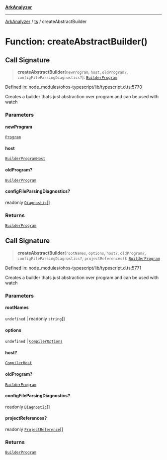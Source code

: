 [**ArkAnalyzer**](../../../../README.md)

***

[ArkAnalyzer](../../../../globals.md) / [ts](../README.md) / createAbstractBuilder

# Function: createAbstractBuilder()

## Call Signature

> **createAbstractBuilder**(`newProgram`, `host`, `oldProgram?`, `configFileParsingDiagnostics?`): [`BuilderProgram`](../interfaces/BuilderProgram.md)

Defined in: node\_modules/ohos-typescript/lib/typescript.d.ts:5770

Creates a builder thats just abstraction over program and can be used with watch

### Parameters

#### newProgram

[`Program`](../interfaces/Program.md)

#### host

[`BuilderProgramHost`](../interfaces/BuilderProgramHost.md)

#### oldProgram?

[`BuilderProgram`](../interfaces/BuilderProgram.md)

#### configFileParsingDiagnostics?

readonly [`Diagnostic`](../interfaces/Diagnostic.md)[]

### Returns

[`BuilderProgram`](../interfaces/BuilderProgram.md)

## Call Signature

> **createAbstractBuilder**(`rootNames`, `options`, `host?`, `oldProgram?`, `configFileParsingDiagnostics?`, `projectReferences?`): [`BuilderProgram`](../interfaces/BuilderProgram.md)

Defined in: node\_modules/ohos-typescript/lib/typescript.d.ts:5771

Creates a builder thats just abstraction over program and can be used with watch

### Parameters

#### rootNames

`undefined` | readonly `string`[]

#### options

`undefined` | [`CompilerOptions`](../interfaces/CompilerOptions.md)

#### host?

[`CompilerHost`](../interfaces/CompilerHost.md)

#### oldProgram?

[`BuilderProgram`](../interfaces/BuilderProgram.md)

#### configFileParsingDiagnostics?

readonly [`Diagnostic`](../interfaces/Diagnostic.md)[]

#### projectReferences?

readonly [`ProjectReference`](../interfaces/ProjectReference.md)[]

### Returns

[`BuilderProgram`](../interfaces/BuilderProgram.md)
